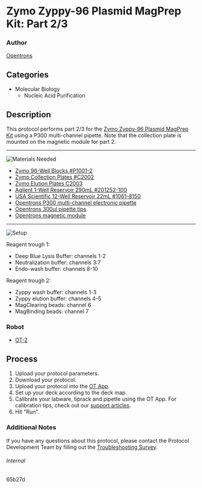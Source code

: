 # Zymo Zyppy-96 Plasmid MagPrep Kit: Part 2/3

### Author
[Opentrons](http://www.opentrons.com/)

## Categories
* Molecular Biology
    * Nucleic Acid Purification

## Description
This protocol performs part 2/3 for the [Zymo Zyppy-96 Plasmid MagPrep Kit](https://www.zymoresearch.com/collections/zyppy-plasmid-kits/products/zyppy-96-plasmid-magprep-kit) using a P300 multi-channel pipette. Note that the collection plate is mounted on the magnetic module for part 2.

---
![Materials Needed](https://s3.amazonaws.com/opentrons-protocol-library-website/custom-README-images/001-General+Headings/materials.png)

* [Zymo 96-Well Blocks #P1001-2](https://www.zymoresearch.com/products/96-well-block)
* [Zymo Collection Plates #C2002](https://www.zymoresearch.com/products/collection-plate)
* [Zymo Elution Plates C2003](https://www.zymoresearch.com/products/elution-plate)
* [Agilent 1-Well Reservoir 290mL #201252-100](https://www.agilent.com/store/en_US/Prod-201252-100/201252-100)
* [USA Scientific 12-Well Reservoir 22mL #1061-8150](https://www.usascientific.com/12-channel-automation-reservoir.aspx)
* [Opentrons P300 multi-channel electronic pipette](https://shop.opentrons.com/collections/ot-2-pipettes/products/8-channel-electronic-pipette?variant=5984202489885)
* [Opentrons 300ul pipette tips](https://shop.opentrons.com/collections/opentrons-tips/products/opentrons-300ul-tips)
* [Opentrons magnetic module](https://shop.opentrons.com/collections/hardware-modules/products/magdeck)

---
![Setup](https://s3.amazonaws.com/opentrons-protocol-library-website/custom-README-images/001-General+Headings/Setup.png)

Reagent trough 1:
* Deep Blue Lysis Buffer: channels 1-2
* Neutralization buffer: channels 3:7
* Endo-wash buffer: channels 8-10

Reagent trough 2:
* Zyppy wash buffer: channels 1-3
* Zyppy elution buffer: channels 4-5
* MagClearing beads: channel 6
* MagBinding beads: channel 7

### Robot
* [OT-2](https://opentrons.com/ot-2)

## Process
1. Upload your protocol parameters.
2. Download your protocol.
3. Upload your protocol into the [OT App](https://opentrons.com/ot-app).
4. Set up your deck according to the deck map.
5. Calibrate your labware, tiprack and pipette using the OT App. For calibration tips, check out our [support articles](https://support.opentrons.com/en/collections/1559720-guide-for-getting-started-with-the-ot-2).
6. Hit "Run".

### Additional Notes
If you have any questions about this protocol, please contact the Protocol Development Team by filling out the [Troubleshooting Survey](https://protocol-troubleshooting.paperform.co/).

###### Internal
65b27d

